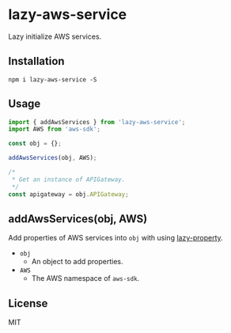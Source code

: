 # lazy-aws-service

Lazy initialize AWS services.

## Installation

```
npm i lazy-aws-service -S
```

## Usage

``` javascript
import { addAwsServices } from 'lazy-aws-service';
import AWS from 'aws-sdk';

const obj = {};

addAwsServices(obj, AWS);

/*
 * Get an instance of APIGateway.
 */
const apigateway = obj.APIGateway;
```

## addAwsServices(obj, AWS)

Add properties of AWS services into `obj` with using [lazy-property](https://www.npmjs.com/package/lazy-property).

- `obj`
    - An object to add properties.
- `AWS`
    - The AWS namespace of `aws-sdk`.

## License

MIT

